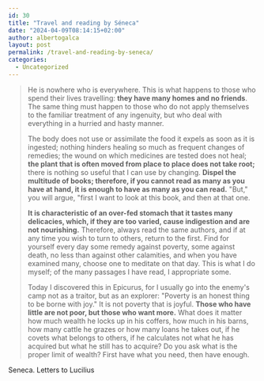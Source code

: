 ```yaml
---
id: 30
title: "Travel and reading by Séneca"
date: "2024-04-09T08:14:15+02:00"
author: albertogalca
layout: post
permalink: /travel-and-reading-by-seneca/
categories:
  - Uncategorized
---
```


> He is nowhere who is everywhere. This is what happens to those who spend their lives travelling: **they have many homes and no friends**. The same thing must happen to those who do not apply themselves to the familiar treatment of any ingenuity, but who deal with everything in a hurried and hasty manner.
>
> The body does not use or assimilate the food it expels as soon as it is ingested; nothing hinders healing so much as frequent changes of remedies; the wound on which medicines are tested does not heal; **the plant that is often moved from place to place does not take root;** there is nothing so useful that I can use by changing. **Dispel the multitude of books; therefore, if you cannot read as many as you have at hand, it is enough to have as many as you can read.** "But," you will argue, "first I want to look at this book, and then at that one.
>
> **It is characteristic of an over-fed stomach that it tastes many delicacies, which, if they are too varied, cause indigestion and are not nourishing.** Therefore, always read the same authors, and if at any time you wish to turn to others, return to the first. Find for yourself every day some remedy against poverty, some against death, no less than against other calamities, and when you have examined many, choose one to meditate on that day. This is what I do myself; of the many passages I have read, I appropriate some.
>
> Today I discovered this in Epicurus, for I usually go into the enemy's camp not as a traitor, but as an explorer: "Poverty is an honest thing to be borne with joy." It is not poverty that is joyful. **Those who have little are not poor, but those who want more.** What does it matter how much wealth he locks up in his coffers, how much in his barns, how many cattle he grazes or how many loans he takes out, if he covets what belongs to others, if he calculates not what he has acquired but what he still has to acquire? Do you ask what is the proper limit of wealth? First have what you need, then have enough.

Seneca. Letters to Lucilius
